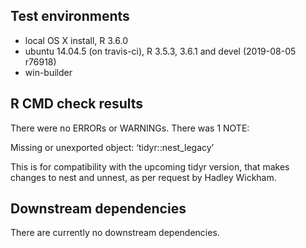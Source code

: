 ## Test environments
* local OS X install, R 3.6.0  
* ubuntu 14.04.5 (on travis-ci), R 3.5.3, 3.6.1 and devel (2019-08-05 r76918)
* win-builder


## R CMD check results  
There were no ERRORs or WARNINGs. There was 1 NOTE:

Missing or unexported object: ‘tidyr::nest_legacy’

This is for compatibility with the upcoming tidyr version, that makes changes to nest and unnest, 
as per request by Hadley Wickham.

## Downstream dependencies
There are currently no downstream dependencies.
